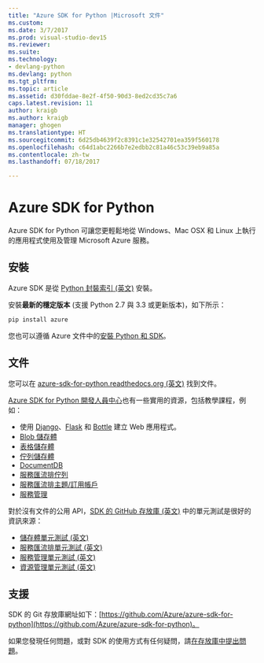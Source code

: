 ```yaml
---
title: "Azure SDK for Python |Microsoft 文件"
ms.custom: 
ms.date: 3/7/2017
ms.prod: visual-studio-dev15
ms.reviewer: 
ms.suite: 
ms.technology:
- devlang-python
ms.devlang: python
ms.tgt_pltfrm: 
ms.topic: article
ms.assetid: d30fddae-8e2f-4f50-90d3-8ed2cd35c7a6
caps.latest.revision: 11
author: kraigb
ms.author: kraigb
manager: ghogen
ms.translationtype: HT
ms.sourcegitcommit: 6d25db4639f2c8391c1e32542701ea359f560178
ms.openlocfilehash: c64d1abc2266b7e2edbb2c81a46c53c39eb9a85a
ms.contentlocale: zh-tw
ms.lasthandoff: 07/18/2017

---
```


# <a name="azure-sdk-for-python"></a>Azure SDK for Python

Azure SDK for Python 可讓您更輕鬆地從 Windows、Mac OSX 和 Linux 上執行的應用程式使用及管理 Microsoft Azure 服務。

## <a name="installation"></a>安裝

Azure SDK 是從 [Python 封裝索引 (英文)](https://pypi.python.org/pypi/azure) 安裝。

安裝**最新的穩定版本** (支援 Python 2.7 與 3.3 或更新版本)，如下所示：

```bash
pip install azure
```

您也可以遵循 Azure 文件中的[安裝 Python 和 SDK](https://azure.microsoft.com/documentation/articles/python-how-to-install/)。

## <a name="documentation"></a>文件

您可以在 [azure-sdk-for-python.readthedocs.org (英文)](http://azure-sdk-for-python.readthedocs.org/en/latest/index.html) 找到文件。

[Azure SDK for Python 開發人員中心](http://azure.microsoft.com/develop/python/)也有一些實用的資源，包括教學課程，例如：

  - 使用 [Django](https://docs.microsoft.com/azure/service-bus-messaging/service-bus-python-how-to-use-topics-subscriptions)、[Flask](https://docs.microsoft.com/azure/app-service-web/web-sites-python-create-deploy-flask-app) 和 [Bottle](https://docs.microsoft.com/azure/app-service-web/web-sites-python-create-deploy-bottle-app) 建立 Web 應用程式。
  - [Blob 儲存體](https://docs.microsoft.com/azure/storage/storage-python-how-to-use-blob-storage)
  - [表格儲存體](https://docs.microsoft.com/azure/storage/storage-python-how-to-use-table-storage)
  - [佇列儲存體](https://docs.microsoft.com/azure/storage/storage-python-how-to-use-queue-storage)
  - [DocumentDB](https://docs.microsoft.com/azure/documentdb/documentdb-python-application)
  - [服務匯流排佇列](https://docs.microsoft.com/azure/service-bus-messaging/service-bus-python-how-to-use-queues)
  - [服務匯流排主題/訂用帳戶](https://docs.microsoft.com/azure/service-bus-messaging/service-bus-python-how-to-use-topics-subscriptions)
  - [服務管理](https://docs.microsoft.com/azure/cloud-services/cloud-services-python-how-to-use-service-management)

對於沒有文件的公用 API，[SDK 的 GitHub 存放庫 (英文)](https://github.com/Azure/azure-sdk-for-python) 中的單元測試是很好的資訊來源：

- [儲存體單元測試 (英文)](https://github.com/Azure/azure-storage-python/tree/master/tests)
- [服務匯流排單元測試 (英文)](https://github.com/Azure/azure-sdk-for-python/tree/master/azure-servicebus/tests)
- [服務管理單元測試 (英文)](https://github.com/Azure/azure-sdk-for-python/tree/master/azure-servicemanagement-legacy/tests)
- [資源管理單元測試 (英文)](https://github.com/Azure/azure-sdk-for-python/tree/master/azure-mgmt/tests)

## <a name="support"></a>支援

SDK 的 Git 存放庫網址如下：[https://github.com/Azure/azure-sdk-for-python](https://github.com/Azure/azure-sdk-for-python)。

如果您發現任何問題，或對 SDK 的使用方式有任何疑問，請[在存放庫中提出問題](https://github.com/Azure/azure-sdk-for-python/issues)。
